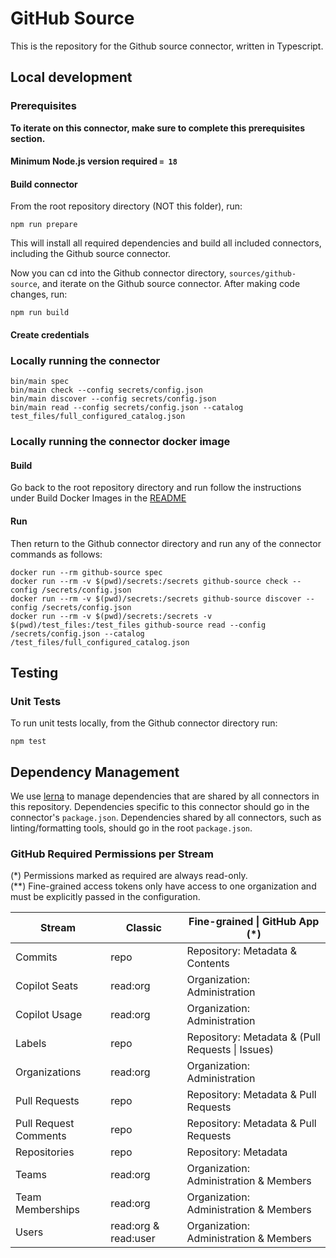 # GitHub Source

This is the repository for the Github source connector, written in Typescript.

## Local development

### Prerequisites

**To iterate on this connector, make sure to complete this prerequisites
section.**

#### Minimum Node.js version required `= 18`

#### Build connector

From the root repository directory (NOT this folder), run:

```
npm run prepare
```

This will install all required dependencies and build all included connectors,
including the Github source connector.

Now you can cd into the Github connector directory, `sources/github-source`,
and iterate on the Github source connector. After making code changes, run:

```
npm run build
```

#### Create credentials

### Locally running the connector

```
bin/main spec
bin/main check --config secrets/config.json
bin/main discover --config secrets/config.json
bin/main read --config secrets/config.json --catalog test_files/full_configured_catalog.json
```

### Locally running the connector docker image

#### Build

Go back to the root repository directory and run follow the instructions under
Build Docker Images in the [README](../../README.md)

#### Run

Then return to the Github connector directory and run any of the connector
commands as follows:

```
docker run --rm github-source spec
docker run --rm -v $(pwd)/secrets:/secrets github-source check --config /secrets/config.json
docker run --rm -v $(pwd)/secrets:/secrets github-source discover --config /secrets/config.json
docker run --rm -v $(pwd)/secrets:/secrets -v $(pwd)/test_files:/test_files github-source read --config /secrets/config.json --catalog /test_files/full_configured_catalog.json
```

## Testing

### Unit Tests

To run unit tests locally, from the Github connector directory run:

```
npm test
```

## Dependency Management

We use [lerna](https://lerna.js.org/) to manage dependencies that are shared by
all connectors in this repository. Dependencies specific to this connector
should go in the connector's `package.json`. Dependencies shared by all
connectors, such as linting/formatting tools, should go in the root
`package.json`.

### GitHub Required Permissions per Stream

(*) Permissions marked as required are always read-only.\
(**) Fine-grained access tokens only have access to one organization and must be explicitly passed in the configuration.

| Stream                | Classic              | Fine-grained \| GitHub App (*)                   |
|-----------------------|----------------------|--------------------------------------------------|
| Commits               | repo                 | Repository: Metadata & Contents                  |
| Copilot Seats         | read:org             | Organization: Administration                     |
| Copilot Usage         | read:org             | Organization: Administration                     |
| Labels                | repo                 | Repository: Metadata & (Pull Requests \| Issues) |
| Organizations         | read:org             | Organization: Administration                     |
| Pull Requests         | repo                 | Repository: Metadata & Pull Requests             |
| Pull Request Comments | repo                 | Repository: Metadata & Pull Requests             |
| Repositories          | repo                 | Repository: Metadata                             |
| Teams                 | read:org             | Organization: Administration & Members           |
| Team Memberships      | read:org             | Organization: Administration & Members           |
| Users                 | read:org & read:user | Organization: Administration & Members           |
